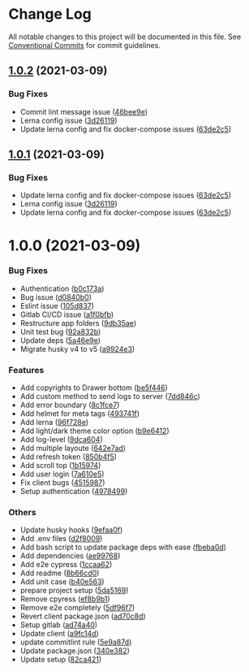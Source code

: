 # Change Log

All notable changes to this project will be documented in this file.
See [Conventional Commits](https://conventionalcommits.org) for commit guidelines.

## [1.0.2](https://gitlab.robotise.eu/robotise/roc/frontend/roc/compare/v1.0.0...v1.0.2) (2021-03-09)


### Bug Fixes

* Commit lint message issue ([46bee9e](https://gitlab.robotise.eu/robotise/roc/frontend/roc/commit/46bee9e95a470aaced335ecafebf6639d91f60cc))
* Lerna config issue ([3d26119](https://gitlab.robotise.eu/robotise/roc/frontend/roc/commit/3d2611950ad7c9300322dfdf31d264e5008d3197))
* Update lerna config and fix docker-compose issues ([63de2c5](https://gitlab.robotise.eu/robotise/roc/frontend/roc/commit/63de2c570f375b53603987a8f05f7a35dce266dd))





## [1.0.1](https://gitlab.robotise.eu/robotise/roc/frontend/roc/compare/v1.0.0...v1.0.1) (2021-03-09)




### Bug Fixes

* Update lerna config and fix docker-compose issues ([63de2c5](https://gitlab.robotise.eu/robotise/roc/frontend/roc/commit/63de2c570f375b53603987a8f05f7a35dce266dd))
* Lerna config issue ([3d26119](https://gitlab.robotise.eu/robotise/roc/frontend/roc/commit/3d2611950ad7c9300322dfdf31d264e5008d3197))
* Update lerna config and fix docker-compose issues ([63de2c5](https://gitlab.robotise.eu/robotise/roc/frontend/roc/commit/63de2c570f375b53603987a8f05f7a35dce266dd))




# 1.0.0 (2021-03-09)


### Bug Fixes

* Authentication ([b0c173a](https://gitlab.robotise.eu/robotise/roc/frontend/roc/commit/b0c173a8c0bcf242f170c0ea4eb1efdb9e2bd1f4))
* Bug issue ([d0840b0](https://gitlab.robotise.eu/robotise/roc/frontend/roc/commit/d0840b0cd72c7d5c46660f96223c926b009c00c3))
* Eslint issue ([105d837](https://gitlab.robotise.eu/robotise/roc/frontend/roc/commit/105d837394af84bfa64a34cfe3ef54dec354bb06))
* Gitlab CI/CD issue ([a1f0bfb](https://gitlab.robotise.eu/robotise/roc/frontend/roc/commit/a1f0bfb2750d12c5dbc59f237146a3a872579c22))
* Restructure app folders ([9db35ae](https://gitlab.robotise.eu/robotise/roc/frontend/roc/commit/9db35ae3147765611c58dcec76c14cd3b2df3e51))
* Unit test bug ([92a832b](https://gitlab.robotise.eu/robotise/roc/frontend/roc/commit/92a832b5d221a2a21b212ecf6363ccaadecec792))
* Update deps ([5a46e9e](https://gitlab.robotise.eu/robotise/roc/frontend/roc/commit/5a46e9e5688e10326d2ddf99ae61f2bf608a0fa7))
* Migrate husky v4 to v5 ([a9924e3](https://gitlab.robotise.eu/robotise/roc/frontend/roc/commit/a9924e3bef62fe72ca23840cbc979d38443924c0))


### Features

* Add copyrights to Drawer bottom ([be5f446](https://gitlab.robotise.eu/robotise/roc/frontend/roc/commit/be5f446b6b46f9ff2ae6f82351ea2ac5552175f7))
* Add custom method to send logs to server ([7dd846c](https://gitlab.robotise.eu/robotise/roc/frontend/roc/commit/7dd846cb45870cb3b26dd3141487ec74e0e20df7))
* Add error boundary ([8c1fce7](https://gitlab.robotise.eu/robotise/roc/frontend/roc/commit/8c1fce7a1dad7312f53756d2531a9d202c29b925))
* Add helmet for meta tags ([493741f](https://gitlab.robotise.eu/robotise/roc/frontend/roc/commit/493741f4de388a2c1f06f1c496a79b4d0ae1aed3))
* Add lerna ([96f728e](https://gitlab.robotise.eu/robotise/roc/frontend/roc/commit/96f728ea369b97b9f3f3f299a61d77fff1b6f051))
* Add light/dark theme color option ([b9e6412](https://gitlab.robotise.eu/robotise/roc/frontend/roc/commit/b9e64124e8f1b99467f7d1b23358158662a76def))
* Add log-level ([9dca604](https://gitlab.robotise.eu/robotise/roc/frontend/roc/commit/9dca604f942fab2690832c26097c6800ff09544b))
* Add multiple layoute ([642e7ad](https://gitlab.robotise.eu/robotise/roc/frontend/roc/commit/642e7add5f273a37d520216a201c531193c08220))
* Add refresh token ([850b4f5](https://gitlab.robotise.eu/robotise/roc/frontend/roc/commit/850b4f52d41329e422ab2805442986be30489345))
* Add scroll top ([1b15974](https://gitlab.robotise.eu/robotise/roc/frontend/roc/commit/1b1597444ae28a1f3e2f45f855994826937ee0db))
* Add user login ([7a610e5](https://gitlab.robotise.eu/robotise/roc/frontend/roc/commit/7a610e5276861802d6ac9d818491078db3620691))
* Fix client bugs ([4515987](https://gitlab.robotise.eu/robotise/roc/frontend/roc/commit/4515987b622908d2734343b6768a051308aae2b9))
* Setup authentication ([4978499](https://gitlab.robotise.eu/robotise/roc/frontend/roc/commit/4978499e3dd786a05f06e32b52277d080933d705))


### Others

* Update husky hooks ([9efaa0f](https://gitlab.robotise.eu/robotise/roc/frontend/roc/commit/9efaa0f316d8f6afa8c949d5427372c8bee79eb9))
* Add .env files ([d2f8009](https://gitlab.robotise.eu/robotise/roc/frontend/roc/commit/d2f80098f11cf174ade6ed8c0b72381c4dec93a6))
* Add bash script to update package deps with ease ([fbeba0d](https://gitlab.robotise.eu/robotise/roc/frontend/roc/commit/fbeba0d4e24f4a69325051f745966b3337b2123a))
* Add dependencies ([ae99768](https://gitlab.robotise.eu/robotise/roc/frontend/roc/commit/ae99768a8ebd688e8462e836b0cd3a6ea3e129b2))
* Add e2e cypress ([1ccaa62](https://gitlab.robotise.eu/robotise/roc/frontend/roc/commit/1ccaa62c57bfe2757b60fa6d229b3530022cca23))
* Add readme ([8b66cd0](https://gitlab.robotise.eu/robotise/roc/frontend/roc/commit/8b66cd042c9783769439261abe1403f34be81a23))
* Add unit case ([b40e563](https://gitlab.robotise.eu/robotise/roc/frontend/roc/commit/b40e56361831eaf858c85322d6015d4e8a65481e))
* prepare project setup ([5da5169](https://gitlab.robotise.eu/robotise/roc/frontend/roc/commit/5da516963ab36cdb2f638bfe9071f1a8e5bd9528))
* Remove cpyress ([ef8b9b1](https://gitlab.robotise.eu/robotise/roc/frontend/roc/commit/ef8b9b1e6a9a7d7f208f8d57cbd8e184e15ce453))
* Remove e2e completely ([5df96f7](https://gitlab.robotise.eu/robotise/roc/frontend/roc/commit/5df96f7b43c90437a2d04ede9630c5f0966c90b6))
* Revert client package.json ([ad70c8d](https://gitlab.robotise.eu/robotise/roc/frontend/roc/commit/ad70c8d10b17acd307091fe10d1257d308f3979f))
* Setup gitlab ([ad74a40](https://gitlab.robotise.eu/robotise/roc/frontend/roc/commit/ad74a409d3484e4ffc50fb0456e56cd35f517282))
* Update client ([a9fc14d](https://gitlab.robotise.eu/robotise/roc/frontend/roc/commit/a9fc14d378c101245e8fe91e567bbe4eae4472fb))
* update commitlint rule ([5e9a87d](https://gitlab.robotise.eu/robotise/roc/frontend/roc/commit/5e9a87d248f6807f704860762a47227423dae395))
* Update package.json ([340e382](https://gitlab.robotise.eu/robotise/roc/frontend/roc/commit/340e382a6c51a50e04ee2a0fe0afaed0a29da606))
* Update setup ([82ca421](https://gitlab.robotise.eu/robotise/roc/frontend/roc/commit/82ca4218d56d026ae7950ecd0d5bf0c48c34501a))
